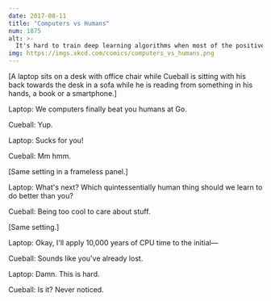 ```yaml
---
date: 2017-08-11
title: "Computers vs Humans"
num: 1875
alt: >-
  It's hard to train deep learning algorithms when most of the positive feedback they get is sarcastic.
img: https://imgs.xkcd.com/comics/computers_vs_humans.png
---
```

[A laptop sits on a desk with office chair while Cueball is sitting with his back towards the desk in a sofa while he is reading from something in his hands, a book or a smartphone.]

Laptop: We computers finally beat you humans at Go.

Cueball: Yup.

Laptop: Sucks for you!

Cueball: Mm hmm.

[Same setting in a frameless panel.]

Laptop: What's next? Which quintessentially human thing should we learn to do better than you?

Cueball: Being too cool to care about stuff.

[Same setting.]

Laptop: Okay, I'll apply 10,000 years of CPU time to the initial—

Cueball: Sounds like you've already lost.

Laptop: Damn. This is hard.

Cueball: Is it? Never noticed.